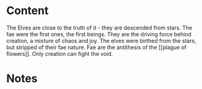 # Content
The Elves are close to the truth of it - they are descended from stars. The fae were the first ones, the first beings. They are the driving force behind creation, a mixture of chaos and joy. The elves were birthed from the stars, but stripped of their fae nature. Fae are the antithesis of the [[plague of flowers]]. Only creation can fight the void.

# Notes

